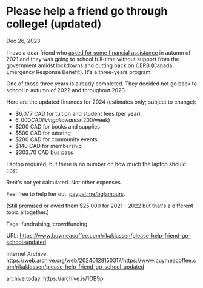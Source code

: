# Please help a friend go through college! (updated)
Dec 26, 2023

I have a dear friend who [asked for some financial assistance](https://www.buymeacoffee.com/rikaklassen/please-help-friend-go-school) in autumn of 2021 and they was going to school full-time without support from the government amidst lockdowns and cutting back on CERB (Canada Emergency Response Benefit). It's a three-years program.

One of those three years is already completed. They decided not go back to school in autumn of 2022 and throughout 2023.

Here are the updated finances for 2024 (estimates only; subject to change):

- $6,077 CAD for tuition and student fees (per year)
- $6,000 CAD living allowance ($200/week)
- $200 CAD for books and supplies
- $500 CAD for tutoring
- $200 CAD for community events
- $140 CAD for membership
- $303.70 CAD bus pass

Laptop required, but there is no number on how much the laptop should cost.

Rent's not yet calculated. Nor other expenses.

Feel free to help her out: [paypal.me/bglamours](https://paypal.me/bglamours).

(Still promised or owed them $25,000 for 2021 - 2022 but that's a different topic altogether.)

Tags: fundraising, crowdfunding

URL: https://www.buymeacoffee.com/rikaklassen/please-help-friend-go-school-updated

Internet Archive: https://web.archive.org/web/20240128150317/https://www.buymeacoffee.com/rikaklassen/please-help-friend-go-school-updated

archive.today: https://archive.is/1OB9p
